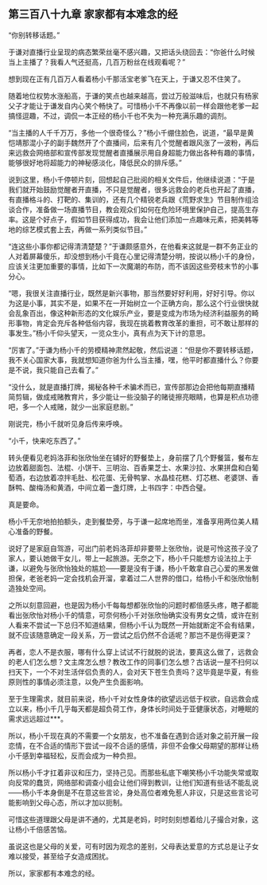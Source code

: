 ## 第三百八十九章 家家都有本难念的经
“你别转移话题。”

于谦对直播行业呈现的病态繁荣丝毫不感兴趣，又把话头绕回去：“你爸什么时候当上主播了？我看人气还挺高，几百万粉丝在线观看呢？”

想到现在正有几百万人看着杨小千那活宝老爹飞在天上，于谦又忍不住笑了。

随着地位权势水涨船高，于谦的笑点也越来越高，尝过万般滋味后，也就只有杨家父子才能让于谦发自内心笑个畅快了。可惜杨小千不再像以前一样会跟他老爹一起搞怪逗趣，不过，调侃一本正经的杨小千也不失为一种充满乐趣的调剂。

“当主播的人千千万万，多他一个很奇怪么？”杨小千绷住脸色，说道，“最早是黄恺靖那混小子的副手魏然开了个直播间，后来有几个觉醒者跟风涨了一波粉，再后来远救会网络部和宣传部发现觉醒者直播展示用自身超能力做出各种有趣的事情，能够很好地将超能力的神秘感淡化，降低民众的排斥感。”

说到这里，杨小千停顿片刻，回想起自己批阅的相关文件后，他继续说道：“于是我们就开始鼓励觉醒者开直播，不只是觉醒者，很多远救会的老兵也开起了直播，有直播格斗的、打靶的、集训的，还有几个精锐老兵跟《荒野求生》节目制作组洽谈合作，准备做一场直播节目，教会观众们如何在危险环境里保护自己，提高生存率。这是个好点子，假如节目获得成功，我会让他们添加一点趣味元素，把美韩等地的综艺模式套上去，再做一系列类似节目。”

“连这些小事你都记得清清楚楚？”于谦颇感意外，在他看来这就是一群不务正业的人对着屏幕傻乐，却没想到杨小千竟在心里记得清楚分明，按说以杨小千的身份，应该关注更加重要的事情，比如下一次魔潮的布防，而不该因这些旁枝末节的小事分心。

“嗯，我很关注直播行业，既然是新兴事物，那当然要好好利用，好好引导。你以为这是小事，其实不是，如果不在一开始树立一个正确方向，那么这个行业很快就会乱象百出，像这种新形态的文化娱乐产业，要是变成为市场为经济利益服务的畸形事物，肯定会充斥各种低俗内容，我现在挑着教育改革的重担，可不敢让那样的事发生。”杨小千仰头望天，一览众生小，真有点为天下计的意思。

“厉害了。”于谦为杨小千的劳模精神肃然起敬，然后说道：“但是你不要转移话题，我不关心国家大事，我就想知道你爸为什么当主播，嘿，他平时都直播什么？你要是不说，我只能自己去看了。”

“没什么，就是直播打牌，揭秘各种千术骗术而已，宣传部那边会把他每期直播精简剪辑，做成戒赌教育片，多少能让一些没脑子的赌徒擦亮眼睛，也算是积点功德吧，多一个人戒赌，就少一出家庭悲剧。”

刚说完，杨小千就听见身后传来呼唤。

“小千，快来吃东西了。”

转头便看见老妈洛菲和张欣怡坐在铺好的野餐垫上，身前摆了几个野餐篮，餐布左边放着甜面包、法棍、小饼干、三明治、百香果芝士、水果沙拉、水果拼盘和白葡萄酒，右边放着凉拌毛肚、松花蛋、无骨鸭掌、水晶桂花糕、灯芯糕、老婆饼、香酥鸭、酸梅汤和黄酒，中间立着一盏灯牌，上书四字：中西合璧。

真是要命。

杨小千无奈地拍拍额头，走到餐垫旁，与于谦一起席地而坐，准备享用两位美人精心准备的野餐。

说好了是家庭自驾游，可出门前老妈洛菲却非要带上张欣怡，说是可怜这孩子没了家人，要认她做干女儿，带上一起旅游。无奈之下，杨小千只能想方设法拉上于谦，以避免与张欣怡独处的尴尬——要是没有于谦，杨小千敢拿自己心爱的黑发做担保，老爸老妈一定会找机会开溜，拿着过二人世界的借口，给杨小千和张欣怡制造独处空间。

之所以刻意回避，也是因为杨小千每每想都张欣怡的问题时都倍感头疼，瞎子都能看出张欣怡对杨小千的情意，可奈何杨小千对张欣怡确实没有男女之情，或许在别人看来不尝试一下总归不知道结果，但杨小千认为既然一开始就断定不会有结果，就不应该随意确定一段关系，万一尝试之后仍然不合适呢？那岂不是伤得更深？

再者，恋人不是衣服，哪有什么穿上试试不行就脱的说法，要真这么做了，远救会的老人们怎么想？文主席怎么想？教改工作的同事们怎么想？古话说一屋不扫何以扫天下，一个不对生活伴侣负责的人，会对天下苍生负责吗？这毕竟是华夏，有些原则性的事情必须注意，以免产生负面影响。

至于生理需求，就目前来说，杨小千对女性身体的欲望远远低于权欲，自远救会成立以来，杨小千几乎每天都是超负荷工作，身体长时间处于亚健康状态，对睡眠的需求远远超过***。

所以，杨小千现在真的不需要一个女朋友，也不准备在遇到合适对象之前开展一段恋情，在不合适的情形下尝试一段不合适的感情，非但不会像父母期望的那样让杨小千感到幸福轻松，反而会成为一种负担。

所以杨小千才扛着非议和压力，坚持己见。而那些私底下嘲笑杨小千功能失常或取向反常的蠢货，网络部和调查小组会让他们得到教训，让他们知道有些话不能乱说——杨小千本身倒是不在意这些言论，身处高位者难免惹人非议，只是这些言论可能影响到父母心态，所以才加以扼制。

可惜这些道理跟父母是讲不通的，尤其是老妈，时时刻刻想着给儿子撮合对象，这让杨小千倍感苦恼。

虽说这也是父母的关爱，可有时因为观念的差别，父母表达爱意的方式总是让子女难以接受，甚至给子女造成困扰。

所以，家家都有本难念的经。

